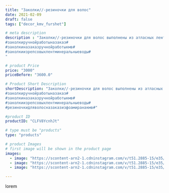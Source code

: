 ```yaml
---
title: "Заколки//-резиночки для волос"
date: 2021-02-09
draft: false
tags: ["decor_kmv_furshet"]

# meta description
description : "Заколки//-резиночки для волос выполнены из атласных лент.
#заколкиручнойработыназаказ#
#заколкиназаказручнойработыкмв#
#заколкиизрепсовыхлентминеральныеводы#
"

# product Price
price: "3000"
priceBefore: "3600.0"

# Product Short Description
shortDescription: "Заколки//-резиночки для волос выполнены из атласных лент.
#заколкиручнойработыназаказ#
#заколкиназаказручнойработыкмв#
#заколкиизрепсовыхлентминеральныеводы#
#резиночкидляволосназаказизфоамиранакмв#"

#product ID
productID: "CLFV8YcnhJt"

# type must be "products"
type: "products"

# product Images
# first image will be shown in the product page
images:
  - image: "https://scontent-arn2-1.cdninstagram.com/v/t51.2885-15/e35/p1080x1080/148303389_844658566266198_6468277883434057917_n.jpg?tp=1&_nc_ht=scontent-arn2-1.cdninstagram.com&_nc_cat=106&_nc_ohc=4PgT8CqDFpIAX-aY5ne&oh=8d7dcccfef898aa01ad63225c5124a27&oe=606B7649&ig_cache_key=MjUwNTUwNTI3MzA5MzcwMjc5NQ%3D%3D.2"
  - image: "https://scontent-arn2-1.cdninstagram.com/v/t51.2885-15/e35/p1080x1080/148022536_3795982293795807_8328483741482284517_n.jpg?tp=1&_nc_ht=scontent-arn2-1.cdninstagram.com&_nc_cat=103&_nc_ohc=ylMiGvKALysAX9Q8Kb4&oh=db1231ac41ecf2509a1cd5675d8138e5&oe=606B75FA&ig_cache_key=MjUwNTUwNTI3MzEwMTk3NDYwMQ%3D%3D.2"
  - image: "https://scontent-arn2-1.cdninstagram.com/v/t51.2885-15/e35/p1080x1080/147465007_710281806325453_1410368821286969859_n.jpg?tp=1&_nc_ht=scontent-arn2-1.cdninstagram.com&_nc_cat=101&_nc_ohc=u_BInkfie8cAX-Jir7j&oh=7a47de191bbe10adb11cd2c9e1bb6888&oe=606CD3C7&ig_cache_key=MjUwNTUwNTI3MzA3Njc5MzgxNQ%3D%3D.2"

---
```

lorem
